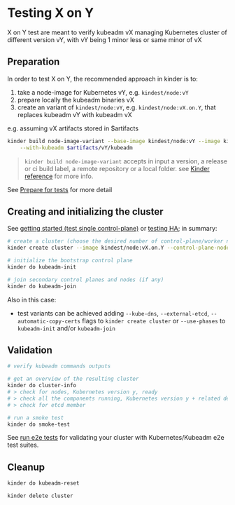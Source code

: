 # Testing X on Y

X on Y test are meant to verify kubeadm vX managing Kubernetes cluster of different version vY,
with vY being 1 minor less or same minor of vX

## Preparation

In order to test X on Y, the recommended approach in kinder is to:

1. take a node-image for Kubernetes vY, e.g. `kindest/node:vY`
2. prepare locally the kubeadm binaries vX
3. create an variant of `kindest/node:vY`, e.g. `kindest/node:vX.on.Y`, that replaces kubeadm vY
with kubeadm vX

e.g. assuming vX artifacts stored in $artifacts

```bash
kinder build node-image-variant --base-image kindest/node:vY --image kindest/node:vX.on.Y \
    --with-kubeadm $artifacts/vY/kubeadm
```

> `kinder build node-image-variant` accepts in input a version, a release or ci build label,
> a remote repository or a local folder. see [Kinder reference](reference.md) for more info.

See [Prepare for tests](prepare-for-tests.md) for more detail

## Creating and initializing the cluster

See [getting started (test single control-plane)](getting-started.md) or [testing HA](test-HA.md);
in summary:

```bash
# create a cluster (choose the desired number of control-plane/worker nodes)
kinder create cluster --image kindest/node:vX.on.Y --control-plane-nodes 1 --workers-nodes 0

# initialize the bootstrap control plane
kinder do kubeadm-init

# join secondary control planes and nodes (if any)
kinder do kubeadm-join
```

Also in this case:

- test variants can be achieved adding `--kube-dns`, `--external-etcd`, `--automatic-copy-certs` flags to `kinder create cluster` or `--use-phases` to `kubeadm-init` and/or `kubeadm-join`

## Validation

```bash
# verify kubeadm commands outputs

# get an overview of the resulting cluster
kinder do cluster-info
# > check for nodes, Kubernetes version y, ready
# > check all the components running, Kubernetes version y + related dependencies
# > check for etcd member

# run a smoke test
kinder do smoke-test
```

See [run e2e tests](e2e-test.md) for validating your cluster with Kubernetes/Kubeadm e2e test suites.

## Cleanup

```bash
kinder do kubeadm-reset

kinder delete cluster
```
